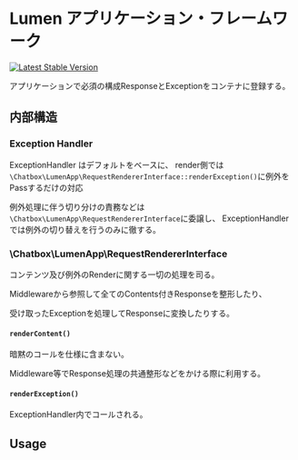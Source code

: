 # Lumen アプリケーション・フレームワーク

[![Latest Stable Version](https://poser.pugx.org/chatbox-inc/lumen-app/version)](https://packagist.org/packages/chatbox-inc/lumen-app)

アプリケーションで必須の構成ResponseとExceptionをコンテナに登録する。

## 内部構造

### Exception Handler 

ExceptionHandler はデフォルトをベースに、
render側では `\Chatbox\LumenApp\RequestRendererInterface::renderException()`に例外をPassするだけの対応

例外処理に伴う切り分けの責務などは`\Chatbox\LumenApp\RequestRendererInterface`に委譲し、
ExceptionHandlerでは例外の切り替えを行うのみに徹する。

### \Chatbox\LumenApp\RequestRendererInterface

コンテンツ及び例外のRenderに関する一切の処理を司る。

Middlewareから参照して全てのContents付きResponseを整形したり、

受け取ったExceptionを処理してResponseに変換したりする。

#### `renderContent()`

暗黙のコールを仕様に含まない。

Middleware等でResponse処理の共通整形などをかける際に利用する。

#### `renderException()`

ExceptionHandler内でコールされる。

## Usage


